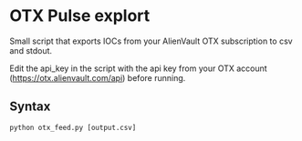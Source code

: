 # OTX Pulse explort

Small script that exports IOCs from your AlienVault OTX subscription to csv and stdout.

Edit the api_key in the script with the api key from your OTX account (https://otx.alienvault.com/api) before running.

## Syntax

```python otx_feed.py [output.csv]```

